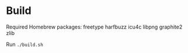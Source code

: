 # Build

Required Homebrew packages: freetype harfbuzz icu4c libpng graphite2 zlib

Run `./build.sh`
